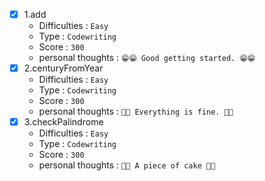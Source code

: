 - [x] 1.add
  - Difficulties : `Easy`
  - Type : `Codewriting`
  - Score : `300`
  - personal thoughts : `😁😁 Good getting started. 😁😁`
- [x] 2.centuryFromYear
  - Difficulties : `Easy`
  - Type : `Codewriting`
  - Score : `300`
  - personal thoughts : `🥳🥳 Everything is fine. 🥳🥳`
- [x] 3.checkPalindrome
  - Difficulties : `Easy`
  - Type : `Codewriting`
  - Score : `300`
  - personal thoughts : `🍰🍰 A piece of cake 🍰🍰`